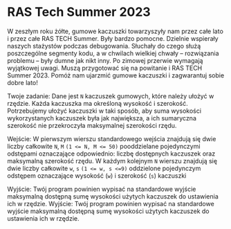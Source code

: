 # RAS Tech Summer 2023

W zeszłym roku żółte, gumowe kaczuszki towarzyszyły nam przez całe lato i przez całe RAS TECH Summer. Były bardzo pomocne. Dzielnie wspierały naszych stażystów podczas debugowania. Słuchały do czego służą poszczególne segmenty kodu, a w chwilach wielkiej chwały – rozwiązania problemu – były dumne jak nikt inny. Po zimowej przerwie wymagają wyjątkowej uwagi. Muszą przygotować się na powitanie i RAS TECH Summer 2023. Pomóż nam ujarzmić gumowe kaczuszki i zagwarantuj sobie dobre lato!

Twoje zadanie: Dane jest `N` kaczuszek gumowych, które należy ułożyć w rzędzie. Każda kaczuszka ma określoną wysokość i szerokość. Potrzebujemy ułożyć kaczuszki w taki sposób, aby suma wysokości wykorzystanych kaczuszek była jak największa, a ich sumaryczna szerokość nie przekroczyła maksymalnej szerokości rzędu.

Wejście: W pierwszym wierszu standardowego wejścia znajdują się dwie liczby całkowite `N`, `M` `(1 <= N, M <= 50)` pooddzielane pojedynczymi odstępami oznaczające odpowiednio: liczbę dostępnych kaczuszek oraz maksymalną szerokość rzędu. W każdym kolejnym `N` wierszu znajdują się dwie liczby całkowite `w`, `s` `(1 <= w, s <=9)` oddzielone pojedynczym odstępem oznaczające wysokość (`w`) i szerokość (`s`) kaczuszki

Wyjście: Twój program powinien wypisać na standardowe wyjście maksymalną dostępną sumę wysokości użytych kaczuszek do ustawienia ich w rzędzie.  Wyjście: Twój program powinien wypisać na standardowe wyjście maksymalną dostępną sumę wysokości użytych kaczuszek do ustawienia ich w rzędzie.
